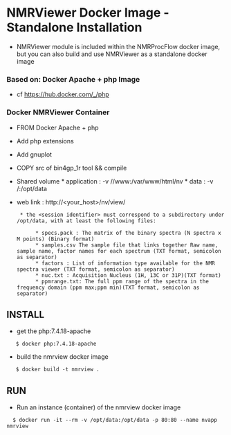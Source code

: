 # NMRViewer Docker Image - Standalone Installation 

   * NMRViewer module is included within the NMRProcFlow docker image, but you can also build and use NMRViewer as a standalone docker image

### Based on: Docker Apache + php Image
   * cf https://hub.docker.com/_/php

### Docker NMRViewer Container

   * FROM Docker Apache + php
   * Add php extensions
   * Add gnuplot
   * COPY src of bin4gp_1r tool && compile
   * Shared volume
          * application  : -v /<mrviewer path>/www:/var/www/html/nv
          * data         : -v /<data root path>:/opt/data
   * web link : http://<your_host>/nv/view/<session identifier>

          * the <session identifier> must correspond to a subdirectory under /opt/data, with at least the following files:

               * specs.pack : The matrix of the binary spectra (N spectra x M points) (Binary format)
               * samples.csv The sample file that links together Raw name, sample name, factor names for each spectrum (TXT format, semicolon as separator)
               * factors : List of information type available for the NMR spectra viewer (TXT format, semicolon as separator)
               * nuc.txt : Acquisition Nucleus (1H, 13C or 31P)(TXT format)
               * ppmrange.txt: The full ppm range of the spectra in the frequency domain (ppm max;ppm min)(TXT format, semicolon as separator)


##  INSTALL

* get the php:7.4.18-apache

```
   $ docker php:7.4.18-apache
```

* build the nmrview docker image

```
   $ docker build -t nmrview .
```

##  RUN

* Run an instance (container) of the nmrview docker image

```
  $ docker run -it --rm -v /opt/data:/opt/data -p 80:80 --name nvapp nmrview
```


